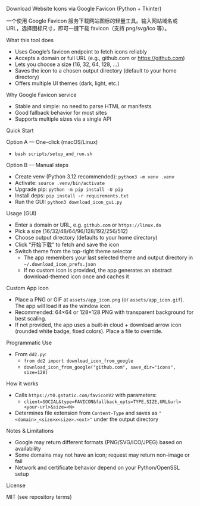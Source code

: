 Download Website Icons via Google Favicon (Python + Tkinter)

一个使用 Google Favicon 服务下载网站图标的轻量工具。输入网站域名或 URL，选择图标尺寸，即可一键下载 favicon（支持 png/svg/ico 等）。

What this tool does

- Uses Google’s favicon endpoint to fetch icons reliably
- Accepts a domain or full URL (e.g., github.com or https://github.com)
- Lets you choose a size (16, 32, 64, 128, …)
- Saves the icon to a chosen output directory (default to your home directory)
- Offers multiple UI themes (dark, light, etc.)

Why Google Favicon service

- Stable and simple: no need to parse HTML or manifests
- Good fallback behavior for most sites
- Supports multiple sizes via a single API

Quick Start

Option A — One-click (macOS/Linux)
- `bash scripts/setup_and_run.sh`

Option B — Manual steps
- Create venv (Python 3.12 recommended): `python3 -m venv .venv`
- Activate: `source .venv/bin/activate`
- Upgrade pip: `python -m pip install -U pip`
- Install deps: `pip install -r requirements.txt`
- Run the GUI: `python3 download_icon_gui.py`

Usage (GUI)

- Enter a domain or URL, e.g. `github.com` or `https://linux.do`
- Pick a size (16/32/48/64/96/128/192/256/512)
- Choose output directory (defaults to your home directory)
- Click “开始下载” to fetch and save the icon
- Switch theme from the top-right theme selector
  - The app remembers your last selected theme and output directory in `~/.download_icon_prefs.json`
  - If no custom icon is provided, the app generates an abstract download-themed icon once and caches it

Custom App Icon

- Place a PNG or GIF at `assets/app_icon.png` (or `assets/app_icon.gif`). The app will load it as the window icon.
- Recommended: 64×64 or 128×128 PNG with transparent background for best scaling.
- If not provided, the app uses a built‑in cloud + download arrow icon (rounded white badge, fixed colors). Place a file to override.

Programmatic Use

- From `dd2.py`:
  - `from dd2 import download_icon_from_google`
  - `download_icon_from_google("github.com", save_dir="icons", size=128)`

How it works

- Calls `https://t0.gstatic.com/faviconV2` with parameters:
  - `client=SOCIAL&type=FAVICON&fallback_opts=TYPE,SIZE,URL&url=<your-url>&size=<N>`
- Determines file extension from `Content-Type` and saves as
  `"<domain>_<size>x<size>.<ext>"` under the output directory

Notes & Limitations

- Google may return different formats (PNG/SVG/ICO/JPEG) based on availability
- Some domains may not have an icon; request may return non-image or fail
- Network and certificate behavior depend on your Python/OpenSSL setup

License

MIT (see repository terms)
